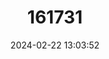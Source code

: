 ---
title: "161731"
category: "Pteroplatytrygon violacea"
draft: false
date: 2024-02-22 13:03:52
languages:
  French: ["Pastenague Violette"]
  Spanish; Castilian: ["Raya Negra"]
  English: ["Pelagic Stingray"]
---